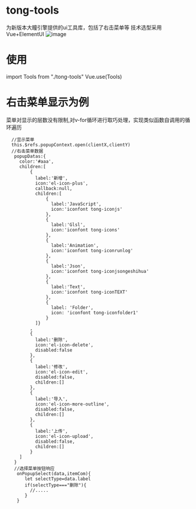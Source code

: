 # tong-tools
为新版本大瞳引擎提供的ui工具库，包括了右击菜单等
技术选型采用
Vue+ElementUI
 ![image](http://tong3d.oss-cn-shenzhen.aliyuncs.com/rightClick.png)
# 使用
import Tools from "./tong-tools"
Vue.use(Tools)
# 右击菜单显示为例
菜单对显示的层数没有限制,对v-for循环进行取巧处理，实现类似函数自调用的循环遍历
```<tong-popup-menu ref="popupContext" @select="onPopupSelect" :data="popupDatas"></tong-popup-menu>
  //显示菜单
  this.$refs.popupContext.open(clientX,clientY)
  //右击菜单数据
   popupDatas:{
     color:'#aaa',
     children:[
         {
           label:'新增',
           icon:'el-icon-plus',
           callback:null,
           children:[
               {
                 label:'JavaScript',
                 icon:'iconfont tong-iconjs'
               },
               {
                 label:'Glsl',
                 icon:'iconfont tong-icons'
               },
               {
                 label:'Animation',
                 icon:'iconfont tong-iconrunlog'
               },
               {
                 label:'Json',
                 icon:'iconfont tong-iconjsongeshihua'
               },
               {
                 label:'Text',
                 icon:'iconfont tong-iconTEXT'
               },
               {
                 label: 'Folder',
                 icon: 'iconfont tong-iconfolder1'
               }
           ]}
         ,
         {
           label:'删除',
           icon:'el-icon-delete',
           disabled:false
         },
         {
           label:'修改',
           icon:'el-icon-edit',
           disabled:false,
           children:[]
         },
         {
           label:'导入',
           icon:'el-icon-more-outline',
           disabled:false,
           children:[]
         },
         {
           label:'上传',
           icon:'el-icon-upload',
           disabled:false,
           children:[]
         }
     ]
   }
   //选择菜单按钮响应
    onPopupSelect(data,itemCom){
       let selectType=data.label
       if(selectType==="删除"){
         //.....
       }
    }
```
